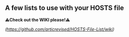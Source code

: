 A few lists to use with your HOSTS file
-----------------------------------------
⚠️**Check out the WIKI please!**⚠️

*(https://github.com/articrevised/HOSTS-File-List/wiki)*
